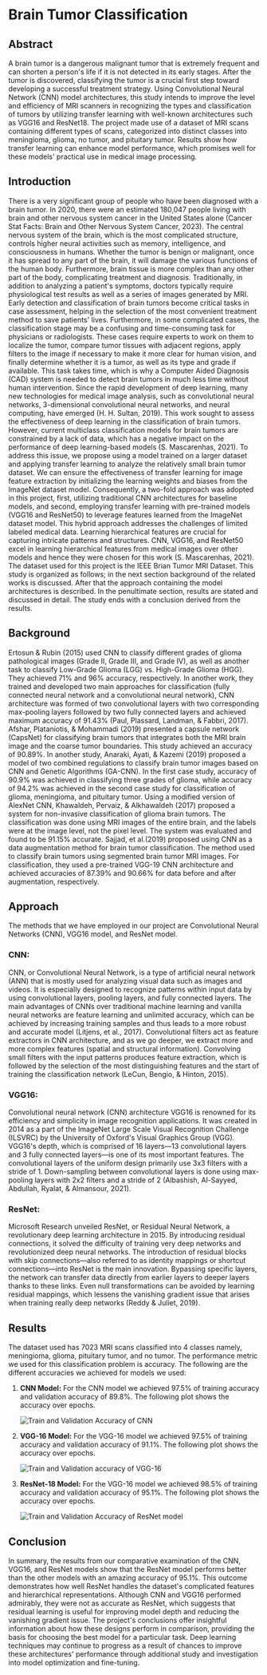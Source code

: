 # Brain Tumor Classification

## Abstract
A brain tumor is a dangerous malignant tumor that is extremely frequent and can shorten a
person's life if it is not detected in its early stages. After the tumor is discovered, classifying the
tumor is a crucial first step toward developing a successful treatment strategy. Using
Convolutional Neural Network (CNN) model architectures, this study intends to improve the
level and efficiency of MRI scanners in recognizing the types and classification of tumors by
utilizing transfer learning with well-known architectures such as VGG16 and ResNet18. The
project made use of a dataset of MRI scans containing different types of scans, categorized into
distinct classes into meningioma, glioma, no tumor, and pituitary tumor. Results show how
transfer learning can enhance model performance, which promises well for these models'
practical use in medical image processing.

## Introduction
There is a very significant group of people who have been diagnosed with a brain tumor. In 2020,
there were an estimated 180,047 people living with brain and other nervous system cancer in the
United States alone (Cancer Stat Facts: Brain and Other Nervous System Cancer, 2023). The
central nervous system of the brain, which is the most complicated structure, controls higher
neural activities such as memory, intelligence, and consciousness in humans. Whether the tumor
is benign or malignant, once it has spread to any part of the brain, it will damage the various
functions of the human body. Furthermore, brain tissue is more complex than any other part of
the body, complicating treatment and diagnosis. Traditionally, in addition to analyzing a patient's
symptoms, doctors typically require physiological test results as well as a series of images
generated by MRI. Early detection and classification of brain tumors become critical tasks in
case assessment, helping in the selection of the most convenient treatment method to save
patients' lives. Furthermore, in some complicated cases, the classification stage may be a
confusing and time-consuming task for physicians or radiologists. These cases require experts to
work on them to localize the tumor, compare tumor tissues with adjacent regions, apply
filters to the image if necessary to make it more clear for human vision, and finally determine
whether it is a tumor, as well as its type and grade if available. This task takes time, which is why
a Computer Aided Diagnosis (CAD) system is needed to detect brain tumors in much less time
without human intervention. Since the rapid development of deep learning, many new
technologies for medical image analysis, such as convolutional neural networks, 3-dimensional
convolutional neural networks, and neural computing, have emerged (H. H. Sultan, 2019).
This work sought to assess the effectiveness of deep learning in the classification of brain
tumors. However, current multiclass classification models for brain tumors are constrained by a
lack of data, which has a negative impact on the performance of deep learning-based models (S.
Mascarenhas, 2021). To address this issue, we propose using a model trained on a larger dataset
and applying transfer learning to analyze the relatively small brain tumor dataset. We can ensure
the effectiveness of transfer learning for image feature extraction by initializing the learning
weights and biases from the ImageNet dataset model. Consequently, a two-fold approach was
adopted in this project, first, utilizing traditional CNN architectures for baseline models, and
second, employing transfer learning with pre-trained models (VGG16 and ResNet50) to leverage
features learned from the ImageNet dataset model. This hybrid approach addresses the
challenges of limited labeled medical data. Learning hierarchical features are crucial for capturing
intricate patterns and structures. CNN, VGG16, and ResNet50 excel in learning hierarchical
features from medical images over other models and hence they were chosen for this work (S.
Mascarenhas, 2021). The dataset used for this project is the IEEE Brian Tumor MRI Dataset.
This study is organized as follows; in the next section background of the related works is
discussed. After that the approach containing the model architectures is described. In the
penultimate section, results are stated and discussed in detail. The study ends with a conclusion
derived from the results.

## Background
Ertosun & Rubin (2015) used CNN to classify different grades of glioma pathological images
(Grade II, Grade III, and Grade IV), as well as another task to classify Low-Grade Glioma
(LGG) vs. High-Grade Glioma (HGG). They achieved 71% and 96% accuracy, respectively. In
another work, they trained and developed two main approaches for classification (fully
connected neural network and a convolutional neural network), CNN architecture was formed of
two convolutional layers with two corresponding max-pooling layers followed by two fully
connected layers and achieved maximum accuracy of 91.43% (Paul, Plassard, Landman, &
Fabbri, 2017). Afshar, Plataniotis, & Mohammadi (2019) presented a capsule network (CapsNet)
for classifying brain tumors that integrates both the MRI brain image and the coarse tumor
boundaries. This study achieved an accuracy of 90.89%. In another study, Anaraki, Ayati, &
Kazemi (2019) proposed a model of two combined regulations to classify brain tumor images
based on CNN and Genetic Algorithms (GA-CNN). In the first case study, accuracy of 90.9%
was achieved in classifying three grades of glioma, while accuracy of 94.2% was achieved in the
second case study for classification of glioma, meningioma, and pituitary tumor. Using a
modified version of AlexNet CNN, Khawaldeh, Pervaiz, & Alkhawaldeh (2017) proposed a
system for non-invasive classification of glioma brain tumors. The classification was done using
MRI images of the entire brain, and the labels were at the image level, not the pixel level. The
system was evaluated and found to be 91.15% accurate. Sajjad, et al.(2019) proposed using CNN
as a data augmentation method for brain tumor classification. The method used to classify brain
tumors using segmented brain tumor MRI images. For classification, they used a pre-trained
VGG-19 CNN architecture and achieved accuracies of 87.39% and 90.66% for data before and
after augmentation, respectively.

## Approach
The methods that we have employed in our project are Convolutional Neural Networks (CNN),
VGG16 model, and ResNet model.

### CNN:
CNN, or Convolutional Neural Network, is a type of artificial neural network (ANN) that is
mostly used for analyzing visual data such as images and videos. It is especially designed to
recognize patterns within input data by using convolutional layers, pooling layers, and fully
connected layers. The main advantages of CNNs over traditional machine learning and vanilla
neural networks are feature learning and unlimited accuracy, which can be achieved by
increasing training samples and thus leads to a more robust and accurate model (Litjens, et al.,
2017). Convolutional filters act as feature extractors in CNN architecture, and as we go deeper,
we extract more and more complex features (spatial and structural information). Convolving
small filters with the input patterns produces feature extraction, which is followed by the
selection of the most distinguishing features and the start of training the classification network
(LeCun, Bengio, & Hinton, 2015).

### VGG16:
Convolutional neural network (CNN) architecture VGG16 is renowned for its efficiency and
simplicity in image recognition applications. It was created in 2014 as a part of the ImageNet
Large Scale Visual Recognition Challenge (ILSVRC) by the University of Oxford's Visual
Graphics Group (VGG).
VGG16's depth, which is comprised of 16 layers—13 convolutional layers and 3 fully connected
layers—is one of its most important features. The convolutional layers of the uniform design
primarily use 3x3 filters with a stride of 1. Down-sampling between convolutional layers is done
using max-pooling layers with 2x2 filters and a stride of 2 (Albashish, Al-Sayyed, Abdullah,
Ryalat, & Almansour, 2021).

### ResNet:
Microsoft Research unveiled ResNet, or Residual Neural Network, a revolutionary deep learning
architecture in 2015. By introducing residual connections, it solved the difficulty of training very
deep networks and revolutionized deep neural networks.
The introduction of residual blocks with skip connections—also referred to as identity mappings
or shortcut connections—into ResNet is the main innovation. Bypassing specific layers, the
network can transfer data directly from earlier layers to deeper layers thanks to these links. Even
null transformations can be avoided by learning residual mappings, which lessens the vanishing
gradient issue that arises when training really deep networks (Reddy & Juliet, 2019).

## Results
The dataset used has 7023 MRI scans classified into 4 classes namely, meningioma, glioma,
pituitary tumor, and no tumor. The performance metric we used for this classification problem is
accuracy. The following are the different accuracies we achieved for models we used:

1. **CNN Model:**
   For the CNN model we achieved 97.5% of training accuracy and validation accuracy of
   89.8%. The following plot shows the accuracy over epochs.

   ![Train and Validation Accuracy of CNN](assets/CNN_train_val.png)

2. **VGG-16 Model:**
   For the VGG-16 model we achieved 97.5% of training accuracy and validation accuracy
   of 91.1%. The following plot shows the accuracy over epochs.

   ![Train and Validation accuracy of VGG-16](assets/VGG16_train_val.png)

3. **ResNet-18 Model:**
   For the VGG-16 model we achieved 98.5% of training accuracy and validation accuracy
   of 95.1%. The following plot shows the accuracy over epochs.

   ![Train and Validation Accuracy of ResNet model](assets/ResNet_train_val.png)

## Conclusion
In summary, the results from our comparative examination of the CNN, VGG16, and ResNet
models show that the ResNet model performs better than the other models with an amazing
accuracy of 95.1%. This outcome demonstrates how well ResNet handles the dataset's
complicated features and hierarchical representations. Although CNN and VGG16 performed
admirably, they were not as accurate as ResNet, which suggests that residual learning is useful
for improving model depth and reducing the vanishing gradient issue.
The project's conclusions offer insightful information about how these designs perform in
comparison, providing the basis for choosing the best model for a particular task. Deep learning
techniques may continue to progress as a result of chances to improve these architectures'
performance through additional study and investigation into model optimization and fine-tuning.
